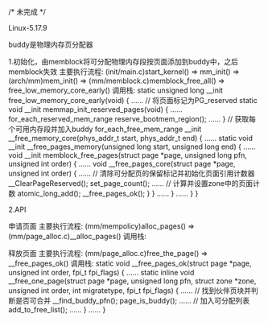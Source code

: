 /* 未完成 */

Linux-5.17.9

buddy是物理内存页分配器

1.初始化，由memblock将可分配物理内存段按页面添加到buddy中，之后memblock失效
  主要执行流程:
    (init/main.c)start_kernel() => mm_init() => (arch/mm)mem_init() => (mm/memblock.c)memblock_free_all() => free_low_memory_core_early()
  调用栈:
    static unsigned long __init free_low_memory_core_early(void)
    {
            ......
      // 将页面标记为PG_reserved
      static void __init memmap_init_reserved_pages(void)
      {
              ......
        for_each_reserved_mem_range
          reserve_bootmem_region();
              ......
      }
      // 获取每个可用内存段并加入buddy
      for_each_free_mem_range
        __init __free_memory_core(phys_addr_t start, phys_addr_t end)
        {
                ......
          static void __init
          __free_pages_memory(unsigned long start, unsigned long end)
          {
                  ......
            void __init
            memblock_free_pages(struct page *page, unsigned long pfn, unsigned int order)
            {
                    ......
              void __free_pages_core(struct page *page, unsigned int order)
              {
                      ......
                // 清除可分配页的保留标记并初始化页面引用计数器
                __ClearPageReserved();
                set_page_count();
                      ......
                // 计算并设置zone中的页面计数
                atomic_long_add();
                __free_pages_ok();
              }
            }
                  ......
          }
                ......
        }
    }


2.API

  申请页面
    主要执行流程:
      (mm/mempolicy)alloc_pages() => (mm/page_alloc.c)__alloc_pages()
    调用栈:

  释放页面
    主要执行流程:
      (mm/page_alloc.c)free_the_page() => __free_pages_ok()
    调用栈:
      static void
      __free_pages_ok(struct page *page, unsigned int order, fpi_t fpi_flags)
      {
                        ......
        static inline void
        __free_one_page(struct page *page, unsigned long pfn, struct zone *zone,
            unsigned int order, int migratetype, fpi_t fpi_flags)
        {
                          ......
          // 找到伙伴页块并判断是否可合并
          __find_buddy_pfn();
          page_is_buddy();
                          ......
          // 加入可分配列表
          add_to_free_list();
                          ......
        }
                        ......
      }